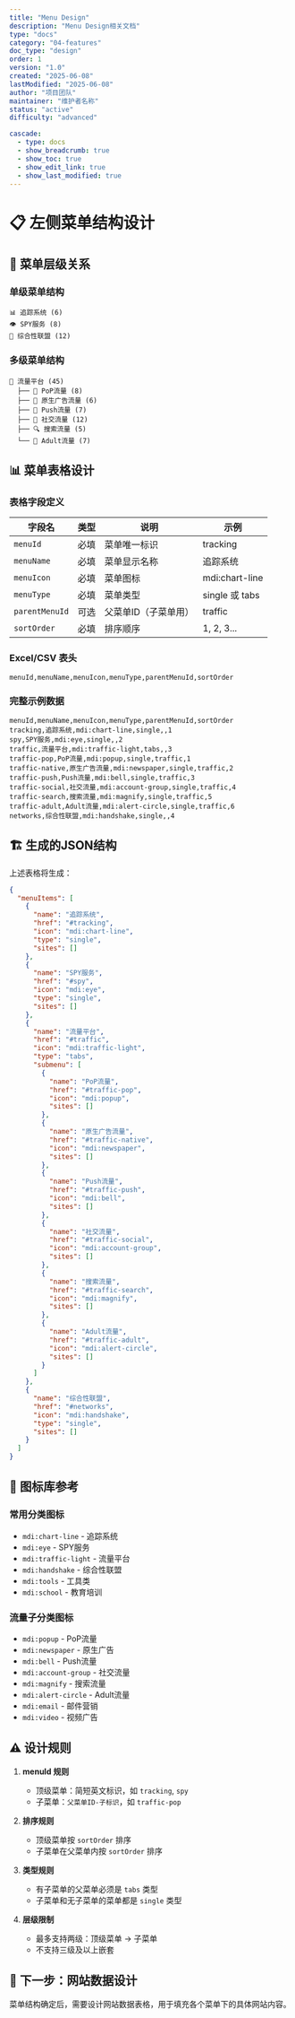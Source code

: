 ```yaml
---
title: "Menu Design"
description: "Menu Design相关文档"
type: "docs"
category: "04-features"
doc_type: "design"
order: 1
version: "1.0"
created: "2025-06-08"
lastModified: "2025-06-08"
author: "项目团队"
maintainer: "维护者名称"
status: "active"
difficulty: "advanced"

cascade:
  - type: docs
  - show_breadcrumb: true
  - show_toc: true
  - show_edit_link: true
  - show_last_modified: true
---
```


# 📋 左侧菜单结构设计

## 🎯 菜单层级关系

### 单级菜单结构
```
📊 追踪系统 (6)
👁️ SPY服务 (8)  
🤝 综合性联盟 (12)
```

### 多级菜单结构
```
🚦 流量平台 (45)
  ├── 📱 PoP流量 (8)
  ├── 📰 原生广告流量 (6)
  ├── 🔔 Push流量 (7)
  ├── 👥 社交流量 (12)
  ├── 🔍 搜索流量 (5)
  └── 🔞 Adult流量 (7)
```

## 📊 菜单表格设计

### 表格字段定义

| 字段名 | 类型 | 说明 | 示例 |
|--------|------|------|------|
| `menuId` | 必填 | 菜单唯一标识 | tracking |
| `menuName` | 必填 | 菜单显示名称 | 追踪系统 |
| `menuIcon` | 必填 | 菜单图标 | mdi:chart-line |
| `menuType` | 必填 | 菜单类型 | single 或 tabs |
| `parentMenuId` | 可选 | 父菜单ID（子菜单用） | traffic |
| `sortOrder` | 必填 | 排序顺序 | 1, 2, 3... |

### Excel/CSV 表头
```csv
menuId,menuName,menuIcon,menuType,parentMenuId,sortOrder
```

### 完整示例数据

```csv
menuId,menuName,menuIcon,menuType,parentMenuId,sortOrder
tracking,追踪系统,mdi:chart-line,single,,1
spy,SPY服务,mdi:eye,single,,2
traffic,流量平台,mdi:traffic-light,tabs,,3
traffic-pop,PoP流量,mdi:popup,single,traffic,1
traffic-native,原生广告流量,mdi:newspaper,single,traffic,2
traffic-push,Push流量,mdi:bell,single,traffic,3
traffic-social,社交流量,mdi:account-group,single,traffic,4
traffic-search,搜索流量,mdi:magnify,single,traffic,5
traffic-adult,Adult流量,mdi:alert-circle,single,traffic,6
networks,综合性联盟,mdi:handshake,single,,4
```

## 🏗️ 生成的JSON结构

上述表格将生成：

```json
{
  "menuItems": [
    {
      "name": "追踪系统",
      "href": "#tracking",
      "icon": "mdi:chart-line", 
      "type": "single",
      "sites": []
    },
    {
      "name": "SPY服务",
      "href": "#spy",
      "icon": "mdi:eye",
      "type": "single", 
      "sites": []
    },
    {
      "name": "流量平台",
      "href": "#traffic",
      "icon": "mdi:traffic-light",
      "type": "tabs",
      "submenu": [
        {
          "name": "PoP流量",
          "href": "#traffic-pop",
          "icon": "mdi:popup",
          "sites": []
        },
        {
          "name": "原生广告流量", 
          "href": "#traffic-native",
          "icon": "mdi:newspaper",
          "sites": []
        },
        {
          "name": "Push流量",
          "href": "#traffic-push",
          "icon": "mdi:bell", 
          "sites": []
        },
        {
          "name": "社交流量",
          "href": "#traffic-social",
          "icon": "mdi:account-group",
          "sites": []
        },
        {
          "name": "搜索流量",
          "href": "#traffic-search", 
          "icon": "mdi:magnify",
          "sites": []
        },
        {
          "name": "Adult流量",
          "href": "#traffic-adult",
          "icon": "mdi:alert-circle",
          "sites": []
        }
      ]
    },
    {
      "name": "综合性联盟",
      "href": "#networks", 
      "icon": "mdi:handshake",
      "type": "single",
      "sites": []
    }
  ]
}
```

## 🎨 图标库参考

### 常用分类图标
- `mdi:chart-line` - 追踪系统
- `mdi:eye` - SPY服务  
- `mdi:traffic-light` - 流量平台
- `mdi:handshake` - 综合性联盟
- `mdi:tools` - 工具类
- `mdi:school` - 教育培训

### 流量子分类图标
- `mdi:popup` - PoP流量
- `mdi:newspaper` - 原生广告
- `mdi:bell` - Push流量
- `mdi:account-group` - 社交流量
- `mdi:magnify` - 搜索流量
- `mdi:alert-circle` - Adult流量
- `mdi:email` - 邮件营销
- `mdi:video` - 视频广告

## ⚠️ 设计规则

1. **menuId 规则**
   - 顶级菜单：简短英文标识，如 `tracking`, `spy`
   - 子菜单：`父菜单ID-子标识`，如 `traffic-pop`

2. **排序规则**
   - 顶级菜单按 `sortOrder` 排序
   - 子菜单在父菜单内按 `sortOrder` 排序

3. **类型规则**
   - 有子菜单的父菜单必须是 `tabs` 类型
   - 子菜单和无子菜单的菜单都是 `single` 类型

4. **层级限制**
   - 最多支持两级：顶级菜单 → 子菜单
   - 不支持三级及以上嵌套

## 🔗 下一步：网站数据设计

菜单结构确定后，需要设计网站数据表格，用于填充各个菜单下的具体网站内容。
